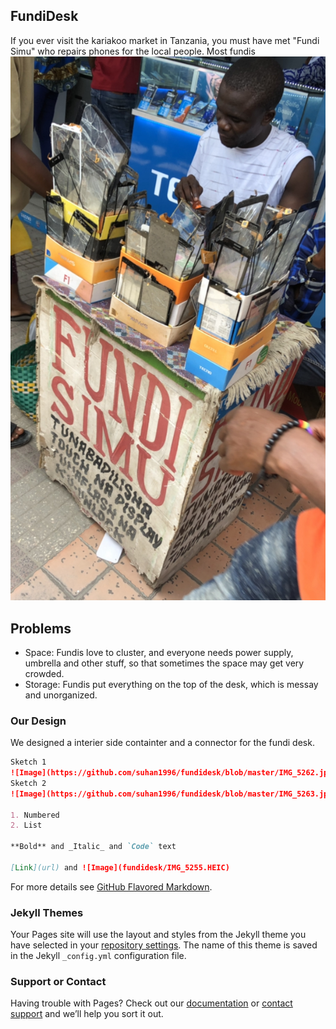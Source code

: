 ## FundiDesk

If you ever visit the kariakoo market in Tanzania, you must have met "Fundi Simu" who repairs phones for the local people. Most fundis 
![Image](https://github.com/suhan1996/fundidesk/blob/master/IMG_5264.jpg?raw=true)

## Problems
- Space: Fundis love to cluster, and everyone needs power supply, umbrella and other stuff, so that sometimes the space may get very crowded.
- Storage: Fundis put everything on the top of the desk, which is messay and unorganized.


### Our Design

We designed a interier side containter and a connector for the fundi desk.
```markdown
Sketch 1
![Image](https://github.com/suhan1996/fundidesk/blob/master/IMG_5262.jpg?raw=true)
Sketch 2
![Image](https://github.com/suhan1996/fundidesk/blob/master/IMG_5263.jpg?raw=true)

1. Numbered
2. List

**Bold** and _Italic_ and `Code` text

[Link](url) and ![Image](fundidesk/IMG_5255.HEIC)
```

For more details see [GitHub Flavored Markdown](https://guides.github.com/features/mastering-markdown/).

### Jekyll Themes

Your Pages site will use the layout and styles from the Jekyll theme you have selected in your [repository settings](https://github.com/suhan1996/fundidesk/settings). The name of this theme is saved in the Jekyll `_config.yml` configuration file.

### Support or Contact

Having trouble with Pages? Check out our [documentation](https://help.github.com/categories/github-pages-basics/) or [contact support](https://github.com/contact) and we’ll help you sort it out.

